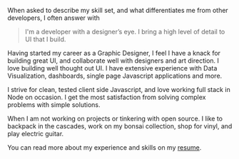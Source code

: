 



When asked to describe my skill set, and what differentiates me from other developers, I often answer with

> I'm a developer with a designer’s eye. I bring a high level of detail to UI that I build.

Having started my career as a Graphic Designer, I feel I have a knack for building great UI, and collaborate well with designers and art direction. I love building well thought out UI. I have extensive experience with Data Visualization, dashboards, single page Javascript applications and more.

I strive for clean, tested client side Javascript, and love working full stack in Node on occasion. I get the most satisfaction from solving complex problems with simple solutions.

When I am not working on projects or tinkering with open source. I like to backpack in the cascades, work on my bonsai collection, shop for vinyl, and play electric guitar.

You can read more about my experience and skills on my [resume](/morrow_resume.pdf).
